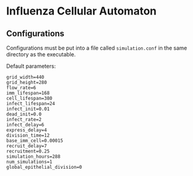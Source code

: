 # Influenza Cellular Automaton

## Configurations
Configurations must be put into a file called `simulation.conf` in the same directory as the executable.

Default parameters:

```
grid_width=440
grid_height=280
flow_rate=6
imm_lifespan=168
cell_lifespan=380
infect_lifespan=24
infect_init=0.01
dead_init=0.0
infect_rate=2
infect_delay=6
express_delay=4
division_time=12
base_imm_cell=0.00015
recruit_delay=7
recruitment=0.25
simulation_hours=288
num_simulations=1
global_epithelial_division=0
```
